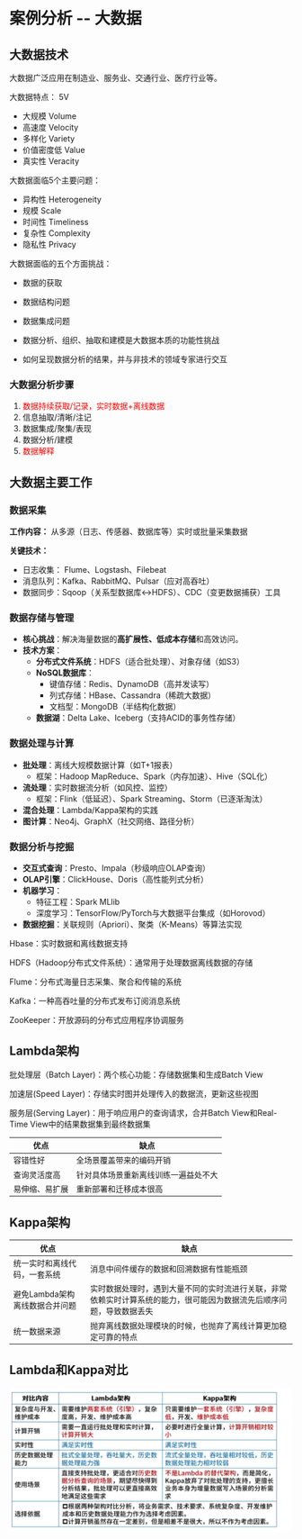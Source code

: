# 案例分析 -- 大数据



## 大数据技术

大数据广泛应用在制造业、服务业、交通行业、医疗行业等。

大数据特点： 5V

* 大规模 Volume
* 高速度 Velocity
* 多样化 Variety
* 价值密度低 Value
* 真实性 Veracity

大数据面临5个主要问题：

* 异构性 Heterogeneity
* 规模 Scale
* 时间性 Timeliness
* 复杂性 Complexity
* 隐私性 Privacy

大数据面临的五个方面挑战：

* 数据的获取

* 数据结构问题
* 数据集成问题
* 数据分析、组织、抽取和建模是大数据本质的功能性挑战
* 如何呈现数据分析的结果，并与非技术的领域专家进行交互



### 大数据分析步骤

1. <font color=red>数据持续获取/记录，实时数据+离线数据</font>
2. 信息抽取/清晰/注记
3. 数据集成/聚集/表现
4. 数据分析/建模
5. <font color=red>数据解释</font> 



## 大数据主要工作

### 数据采集

**工作内容：** 从多源（日志、传感器、数据库等）实时或批量采集数据

**关键技术：**

* 日志收集： Flume、Logstash、Filebeat
* 消息队列：Kafka、RabbitMQ、Pulsar（应对高吞吐）
* 数据同步：Sqoop（关系型数据库<->HDFS）、CDC（变更数据捕获）工具



### **数据存储与管理**

- **核心挑战**：解决海量数据的**高扩展性、低成本存储**和高效访问。
- **技术方案**：
  - **分布式文件系统**：HDFS（适合批处理）、对象存储（如S3）
  - **NoSQL数据库**：
    - 键值存储：Redis、DynamoDB（高并发读写）
    - 列式存储：HBase、Cassandra（稀疏大数据）
    - 文档型：MongoDB（半结构化数据）
  - **数据湖**：Delta Lake、Iceberg（支持ACID的事务性存储）

### **数据处理与计算**

- **批处理**：离线大规模数据计算（如T+1报表）
  - 框架：Hadoop MapReduce、Spark（内存加速）、Hive（SQL化）
- **流处理**：实时数据流分析（如风控、监控）
  - 框架：Flink（低延迟）、Spark Streaming、Storm（已逐渐淘汰）
- **混合处理**：Lambda/Kappa架构的实践
- **图计算**：Neo4j、GraphX（社交网络、路径分析）

###  **数据分析与挖掘**

- **交互式查询**：Presto、Impala（秒级响应OLAP查询）
- **OLAP引擎**：ClickHouse、Doris（高性能列式分析）
- **机器学习**：
  - 特征工程：Spark MLlib
  - 深度学习：TensorFlow/PyTorch与大数据平台集成（如Horovod）
- **数据挖掘**：关联规则（Apriori）、聚类（K-Means）等算法实现



Hbase：实时数据和离线数据支持

HDFS（Hadoop分布式文件系统）：通常用于处理数据离线数据的存储

Flume：分布式海量日志采集、聚合和传输的系统

Kafka：一种高吞吐量的分布式发布订阅消息系统

ZooKeeper：开放源码的分布式应用程序协调服务

## Lambda架构

批处理层（Batch Layer)：两个核心功能：存储数据集和生成Batch View

加速层(Speed Layer)：存储实时图并处理传入的数据流，更新这些视图

服务层(Serving Layer)：用于响应用户的查询请求，合并Batch View和Real-Time View中的结果数据集到最终数据集



| 优点           | 缺点                                 |
| -------------- | ------------------------------------ |
| 容错性好       | 全场景覆盖带来的编码开销             |
| 查询灵活度高   | 针对具体场景重新离线训练一遍益处不大 |
| 易伸缩、易扩展 | 重新部署和迁移成本很高               |



## Kappa架构

| 优点                           | 缺点                                                         |
| ------------------------------ | ------------------------------------------------------------ |
| 统一实时和离线代码，一套系统   | 消息中间件缓存的数据和回溯数据有性能瓶颈                     |
| 避免Lambda架构离线数据合并问题 | 实时数据处理时，遇到大量不同的实时流进行关联，非常依赖实时计算系统的能力，很可能因为数据流先后顺序问题，导致数据丢失 |
| 统一数据来源                   | 抛弃离线数据处理模块的时候，也抛弃了离线计算更加稳定可靠的特点 |



## Lambda和Kappa对比

<img src="images/大数据架构对比.jpg" alt="大数据架构对比" style="zoom:50%;" />

